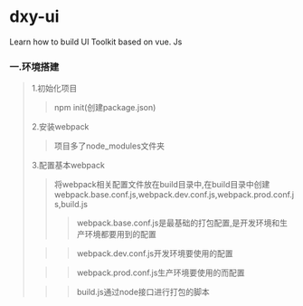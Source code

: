 # dxy-ui
Learn how to build UI Toolkit based on vue. Js


### 一.环境搭建
> 1.初始化项目
>> npm init(创建package.json)
> 
> 2.安装webpack
>> 项目多了node_modules文件夹
>
> 3.配置基本webpack
>> 将webpack相关配置文件放在build目录中,在build目录中创建webpack.base.conf.js,webpack.dev.conf.js,webpack.prod.conf.js,build.js
>>>webpack.base.conf.js是最基础的打包配置,是开发环境和生产环境都要用到的配置
> 
>>>webpack.dev.conf.js开发环境要使用的配置
> 
>>>webpack.prod.conf.js生产环境要使用的而配置
> 
>>>build.js通过node接口进行打包的脚本
